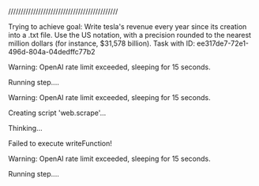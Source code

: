 
////////////////////////////////////////////

Trying to achieve goal: Write tesla's revenue every year since its creation into a .txt file. Use the US notation, with a precision rounded to the nearest million dollars (for instance, $31,578 billion).
Task with ID: ee317de7-72e1-496d-804a-04dedffc77b2

Warning: OpenAI rate limit exceeded, sleeping for 15 seconds.
  


Running step....

Warning: OpenAI rate limit exceeded, sleeping for 15 seconds.
  


Creating script 'web.scrape'...
  


Thinking...

Failed to execute writeFunction!

Warning: OpenAI rate limit exceeded, sleeping for 15 seconds.
  


Running step....

